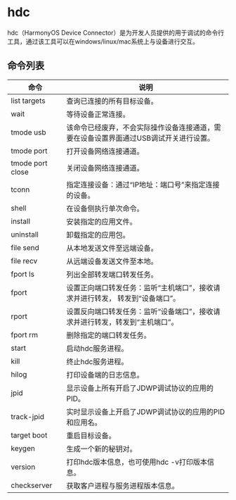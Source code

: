 # hdc

hdc（HarmonyOS Device Connector）是为开发人员提供的用于调试的命令行工具，通过该工具可以在windows/linux/mac系统上与设备进行交互。


## 命令列表

|命令 |	说明|
|---|---|
|list targets	|查询已连接的所有目标设备。|
|wait	|等待设备正常连接。|
|tmode usb	|该命令已经废弃，不会实际操作设备连接通道，需要在设备设置界面通过USB调试开关进行设置。|
|tmode port	|打开设备网络连接通道。|
|tmode port close	|关闭设备网络连接通道。|
|tconn	|指定连接设备：通过“IP地址：端口号”来指定连接的设备。|
|shell	|在设备侧执行单次命令。|
|install	|安装指定的应用文件。|
|uninstall	|卸载指定的应用包。|
|file send	|从本地发送文件至远端设备。|
|file recv	|从远端设备发送文件至本地。|
|fport ls	|列出全部转发端口转发任务。|
|fport	|设置正向端口转发任务：监听“主机端口”，接收请求并进行转发， 转发到“设备端口”。|
|rport	|设置反向端口转发任务：监听“设备端口”，接收请求并进行转发，转发到“主机端口”。|
|fport rm	|删除指定的端口转发任务。|
|start	|启动hdc服务进程。|
|kill	|终止hdc服务进程。|
|hilog	|打印设备端的日志信息。|
|jpid	|显示设备上所有开启了JDWP调试协议的应用的PID。|
|track-jpid	|实时显示设备上开启了JDWP调试协议的应用的PID和应用名。|
|target boot	|重启目标设备。|
|keygen	|生成一个新的秘钥对。|
|version	|打印hdc版本信息，也可使用hdc -v打印版本信息。|
|checkserver	|获取客户进程与服务进程版本信息。|
